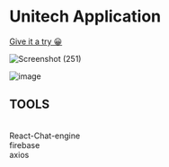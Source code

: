 # Unitech Application<br>
<a href="https://unichato3.netlify.app">Give it a try 😀<a/>

![Screenshot (251)](https://user-images.githubusercontent.com/74948201/136108782-30f05d89-31d5-4d63-8d36-f2d46023f71f.png)

![image](https://user-images.githubusercontent.com/74948201/136108899-564b7e07-9655-4a53-a4cb-8aedb79ba717.png)

## TOOLS
<br>
React-Chat-engine
<br>
firebase
<br>
axios




